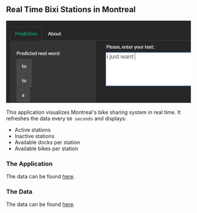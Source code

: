 ## Real Time Bixi Stations in Montreal

<img src="https://github.com/danvargg/r-next-word/blob/main/images/next_word.PNG">

This application visualizes Montreal's bike sharing system in real time. It refreshes the data every `60 seconds` and displays:

* Active stations
* Inactive stations
* Available docks per station
* Available bikes per station

### The Application

The data can be found [here](https://danvargg.shinyapps.io/bixi/).

### The Data

The data can be found [here](https://secure.bixi.com/data/stations.json).